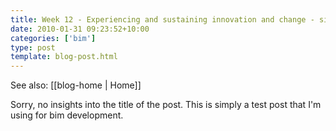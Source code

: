 ```yaml
---
title: Week 12 - Experiencing and sustaining innovation and change - simple test
date: 2010-01-31 09:23:52+10:00
categories: ['bim']
type: post
template: blog-post.html
---
```


See also: [[blog-home | Home]]

Sorry, no insights into the title of the post. This is simply a test post that I'm using for bim development.